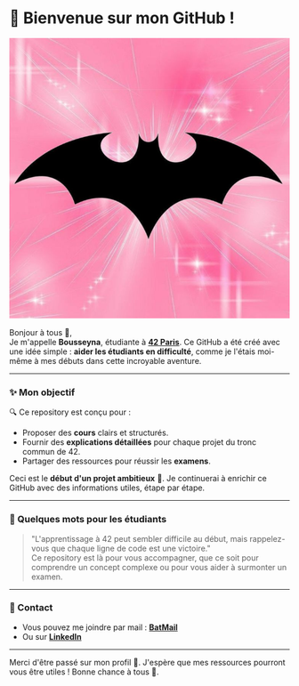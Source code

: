 # 🌟 Bienvenue sur mon GitHub !

<div align="center">
  <img src="https://github.com/Boussy/assets/blob/main/banniereBatamanpink.jpg" alt="Bannière" />
</div>

Bonjour à tous 👋,  
Je m'appelle **Bousseyna**, étudiante à **[42 Paris](https://www.42.fr/)**. Ce GitHub a été créé avec une idée simple : **aider les étudiants en difficulté**, comme je l'étais moi-même à mes débuts dans cette incroyable aventure.

---

### ✨ Mon objectif
🔍 Ce repository est conçu pour :
- Proposer des **cours** clairs et structurés.  
- Fournir des **explications détaillées** pour chaque projet du tronc commun de 42.  
- Partager des ressources pour réussir les **examens**.  

Ceci est le **début d'un projet ambitieux** 🚀. Je continuerai à enrichir ce GitHub avec des informations utiles, étape par étape.

---

### 🌱 Quelques mots pour les étudiants
> "L'apprentissage à 42 peut sembler difficile au début, mais rappelez-vous que chaque ligne de code est une victoire."  
Ce repository est là pour vous accompagner, que ce soit pour comprendre un concept complexe ou pour vous aider à surmonter un examen.

---

### 💌 Contact
- Vous pouvez me joindre par mail : **[BatMail](mailto:bferdjan@student.42.fr)**  
- Ou sur **[LinkedIn](https://fr.linkedin.com/in/bousseyna-ferdjani-546a1a309)**

---

Merci d'être passé sur mon profil 🌟. J'espère que mes ressources pourront vous être utiles ! Bonne chance à tous 💪.
